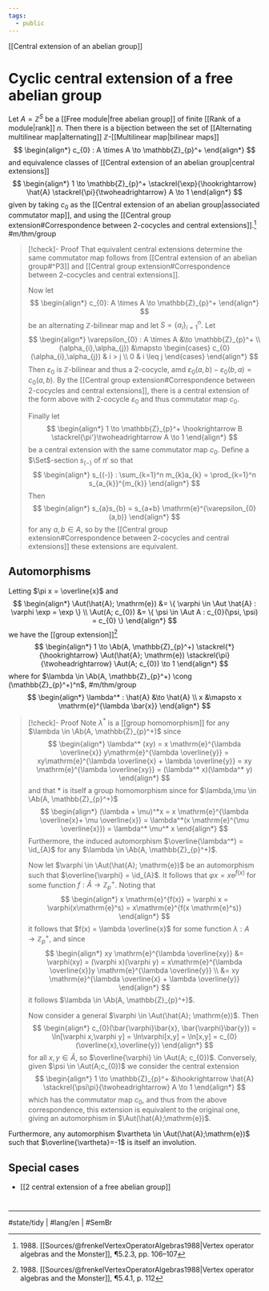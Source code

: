 ```yaml
---
tags:
  - public
---
```

[[Central extension of an abelian group]]
# Cyclic central extension of a free abelian group

Let $A = \mathbb{Z}^S$ be a [[Free module|free abelian group]] of finite [[Rank of a module|rank]] $n$.
Then there is a bijection between the set of [[Alternating multilinear map|alternating]] $\mathbb{Z}$-[[Multilinear map|bilinear maps]]
$$
\begin{align*}
c_{0} : A \times A \to \mathbb{Z}_{p}^+
\end{align*}
$$
and equivalence classes of [[Central extension of an abelian group|central extensions]]
$$
\begin{align*}
1 \to \mathbb{Z}_{p}^+ \stackrel{\exp}{\hookrightarrow} \hat{A} \stackrel{\pi}{\twoheadrightarrow} A \to 1
\end{align*}
$$
given by taking $c_{0}$ as the [[Central extension of an abelian group|associated commutator map]], and using the [[Central group extension#Correspondence between 2-cocycles and central extensions]].[^1988] #m/thm/group

  [^1988]: 1988\. [[Sources/@frenkelVertexOperatorAlgebras1988|Vertex operator algebras and the Monster]], ¶5.2.3, pp. 106–107

> [!check]- Proof
> That equivalent central extensions determine the same commutator map follows from [[Central extension of an abelian group#^P3]] and [[Central group extension#Correspondence between 2-cocycles and central extensions]].
> 
> Now let
> $$
> \begin{align*}
> c_{0}: A \times A \to \mathbb{Z}_{p}^+
> \end{align*}
> $$
> be an alternating $\mathbb{Z}$-bilinear map and let $S = \{ a_{i} \}_{i=1}^n$.
> Let
> $$
> \begin{align*}
> \varepsilon_{0} : A \times A &\to \mathbb{Z}_{p}^+ \\
> (\alpha_{i},\alpha_{j}) &\mapsto \begin{cases}
> c_{0}(\alpha_{i},\alpha_{j}) & i > j  \\
> 0 & i \leq j
> \end{cases}
> \end{align*}
> $$
> Then $\varepsilon_{0}$ is $\mathbb{Z}$-bilinear and thus a 2-cocycle,
> amd $\varepsilon_{0}(a,b) - \varepsilon_{0}(b,a) = c_{0}(a,b)$.
> By the [[Central group extension#Correspondence between 2-cocycles and central extensions]], there is a central extension of the form above with 2-cocycle $\varepsilon_{0}$ and thus commutator map $c_{0}$.
> 
> Finally let
> $$
> \begin{align*}
> 1 \to \mathbb{Z}_{p}^+ \hookrightarrow B \stackrel{\pi'}\twoheadrightarrow A \to 1
> \end{align*}
> $$
> be a central extension with the same commutator map $c_{0}$.
> Define a $\Set$-section $s_{(-)}$ of $\pi'$ so that
> $$
> \begin{align*}
> s_{(-)} : \sum_{k=1}^n m_{k}a_{k} = \prod_{k=1}^n s_{a_{k}}^{m_{k}}
> \end{align*}
> $$
> Then
> $$
> \begin{align*}
> s_{a}s_{b} = s_{a+b} \mathrm{e}^{\varepsilon_{0}(a,b)}
> \end{align*}
> $$
> for any $a,b \in A$,
> so by the [[Central group extension#Correspondence between 2-cocycles and central extensions]] these extensions are equivalent. <span class="QED"/>
> 

## Automorphisms

Letting $\pi x = \overline{x}$ and
$$
\begin{align*}
\Aut(\hat{A}; \mathrm{e}) &= \{ \varphi \in \Aut \hat{A} : \varphi \exp = \exp \} \\
\Aut(A; c_{0}) &= \{ \psi \in \Aut A : c_{0}(\psi, \psi) = c_{0} \}
\end{align*}
$$
we have the [[group extension]][^1988b]
$$
\begin{align*}
1 \to \Ab(A, \mathbb{Z}_{p}^+) \stackrel{*}{\hookrightarrow} \Aut(\hat{A}; \mathrm{e}) \stackrel{\pi}{\twoheadrightarrow} \Aut(A; c_{0}) \to 1
\end{align*}
$$
where for $\lambda \in \Ab(A, \mathbb{Z}_{p}^+) \cong (\mathbb{Z}_{p}^+)^n$, #m/thm/group
$$
\begin{align*}
\lambda^* : \hat{A} &\to \hat{A} \\
x &\mapsto x \mathrm{e}^{\lambda \bar{x}}
\end{align*}
$$

> [!check]- Proof
> Note $\lambda^*$ is a [[group homomorphism]] for any $\lambda \in \Ab(A, \mathbb{Z}_{p}^+)$ since
> $$
> \begin{align*}
> \lambda^* (xy) = x \mathrm{e}^{\lambda \overline{x}} y\mathrm{e}^{\lambda \overline{y}} = xy\mathrm{e}^{\lambda \overline{x} + \lambda \overline{y}} = xy \mathrm{e}^{\lambda \overline{xy}} = (\lambda^* x)(\lambda^* y)
> \end{align*}
> $$
> and that $*$ is itself a group homomorphism since for $\lambda,\mu \in \Ab(A, \mathbb{Z}_{p}^+)$
> $$
> \begin{align*}
> (\lambda + \mu)^*x = x \mathrm{e}^{\lambda \overline{x}+ \mu \overline{x}} = \lambda^*(x \mathrm{e}^{\mu \overline{x}}) = \lambda^* \mu^* x
> \end{align*}
> $$
> Furthermore, the induced automorphism $\overline{\lambda^*} = \id_{A}$ for any $\lambda \in \Ab(A, \mathbb{Z}_{p}^+)$.
> 
> Now let $\varphi \in \Aut(\hat{A}; \mathrm{e})$ be an automorphism such that $\overline{\varphi} = \id_{A}$.
> It follows that $\varphi x = x \mathrm{e}^{f(x)}$ for some function $f : \hat{A} \to \mathbb{Z}_{p}^+$.
> Noting that
> $$
> \begin{align*}
> x \mathrm{e}^{f(x)} = \varphi x = \varphi(x\mathrm{e}^s) = x\mathrm{e}^{f(x \mathrm{e}^s)}
> \end{align*}
> $$
> it follows that $f(x) = \lambda \overline{x}$ for some function $\lambda : A \to \mathbb{Z}_{p}^+$,
> and since
> $$
> \begin{align*}
> xy \mathrm{e}^{\lambda \overline{xy}} &= \varphi(xy) 
> = (\varphi x)(\varphi y) = x\mathrm{e}^{\lambda \overline{x}}y \mathrm{e}^{\lambda \overline{y}} \\
> &= xy \mathrm{e}^{\lambda \overline{x} + \lambda \overline{y}}
> \end{align*}
> $$
> it follows $\lambda \in \Ab(A, \mathbb{Z}_{p}^+)$.
> 
> Now consider a general $\varphi \in \Aut(\hat{A}; \mathrm{e})$.
> Then
> $$
> \begin{align*}
> c_{0}(\bar{\varphi}\bar{x}, \bar{\varphi}\bar{y}) = \ln[\varphi x,\varphi y] = \ln\varphi[x,y] = \ln[x,y] = c_{0}(\overline{x},\overline{y})
> \end{align*}
> $$
> for all $x,y \in \hat{A}$, so $\overline{\varphi} \in \Aut(A; c_{0})$.
> Conversely, given $\psi  \in \Aut(A;c_{0})$ we consider the central extension
> $$
> \begin{align*}
> 1 \to \mathbb{Z}_{p}^+ &\hookrightarrow \hat{A} \stackrel{\psi\pi}{\twoheadrightarrow} A \to 1
> \end{align*}
> $$
> which has the commutator map $c_{0}$, and thus from the above correspondence,
> this extension is equivalent to the original one, giving an automorphism in $\Aut(\hat{A};\mathrm{e})$. <span class="QED"/>

Furthermore, any automorphism $\vartheta \in \Aut(\hat{A};\mathrm{e})$ such that $\overline{\vartheta}=-1$ is itself an involution.
  
  [^1988b]: 1988\. [[Sources/@frenkelVertexOperatorAlgebras1988|Vertex operator algebras and the Monster]], ¶5.4.1, p. 112

## Special cases

- [[2 central extension of a free abelian group]]

#
---
#state/tidy | #lang/en | #SemBr
